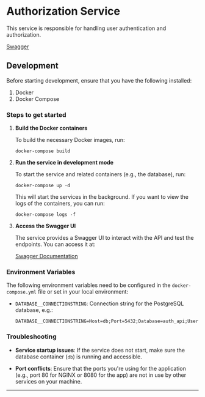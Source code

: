 # Authorization Service

This service is responsible for handling user authentication and authorization.

[Swagger](http://auth.api.enviloup.localhost/docs)

## Development

Before starting development, ensure that you have the following installed:

1. Docker
2. Docker Compose

### Steps to get started

1. **Build the Docker containers**

   To build the necessary Docker images, run:

   ```shell
   docker-compose build
   ```

2. **Run the service in development mode**

   To start the service and related containers (e.g., the database), run:

   ```shell
   docker-compose up -d
   ```

   This will start the services in the background. If you want to view the logs of the containers, you can run:

   ```shell
   docker-compose logs -f
   ```
3. **Access the Swagger UI**

   The service provides a Swagger UI to interact with the API and test the endpoints. You can access it at:

   [Swagger Documentation](http://auth.api.enviloup.localhost/docs)

### Environment Variables

The following environment variables need to be configured in the `docker-compose.yml` file or set in your local environment:

- `DATABASE__CONNECTIONSTRING`: Connection string for the PostgreSQL database, e.g.:

   ```shell
   DATABASE__CONNECTIONSTRING=Host=db;Port=5432;Database=auth_api;Username=postgres;Password=postgres
   ```

### Troubleshooting

- **Service startup issues**: If the service does not start, make sure the database container (`db`) is running and accessible.

- **Port conflicts**: Ensure that the ports you're using for the application (e.g., port 80 for NGINX or 8080 for the app) are not in use by other services on your machine.

---